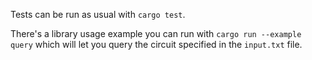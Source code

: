 Tests can be run as usual with `cargo test`.

There's a library usage example you can run with `cargo run --example query` which will let you query the circuit specified in the `input.txt` file.
